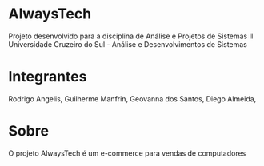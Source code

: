 # AlwaysTech
Projeto desenvolvido para a disciplina de Análise e Projetos de Sistemas II
Universidade Cruzeiro do Sul - Análise e Desenvolvimentos de Sistemas

# Integrantes 

Rodrigo Angelis, Guilherme Manfrin, Geovanna dos Santos, Diego Almeida,

# Sobre

O projeto AlwaysTech é um e-commerce para vendas de computadores
